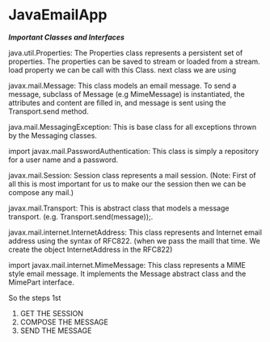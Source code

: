 # JavaEmailApp
___Important  Classes and Interfaces___

java.util.Properties:
The Properties class represents a persistent set of properties. The properties can be saved to stream or loaded from a stream.
load property we can be call with this Class.
next class we are using

javax.mail.Message:
This class models an email message. To send a message, subclass of Message (e.g MimeMessage) is instantiated, the attributes and content are filled in, and message is sent using the Transport.send method.

java.mail.MessagingException:
This is base class for all exceptions thrown by the Messaging classes. 

import javax.mail.PasswordAuthentication:
This class is simply a repository for a user name and a password.

javax.mail.Session:
Session class represents a mail session. (Note: First of all this is most important for us to make our the session then we can be compose any mail.)

javax.mail.Transport:
This is abstract class that models a message transport.
(e.g. Transport.send(message));.

javax.mail.internet.InternetAddress:
This class represents and Internet email address using the syntax of RFC822. 
(when we pass the maill that time. We create the object InternetAddress in the RFC822)

import javax.mail.internet.MimeMessage:
This class represents a MIME style email message. It implements the Message abstract class and the MimePart interface. 

So the steps 1st
1. GET THE SESSION
2. COMPOSE THE MESSAGE
3. SEND THE MESSAGE


